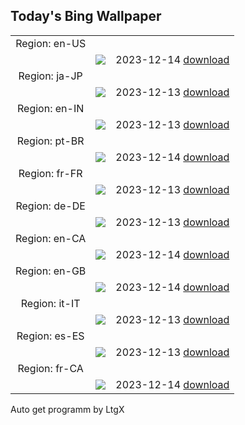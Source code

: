 ## Today's Bing Wallpaper
|      |      |      |
| :----: | :----: | :----: |
|Region: en-US
||![](https://www.bing.com/th?id=OHR.LofotenRorbu_EN-US1036629496_UHD.jpg&pid=hp&w=1152&h=648&rs=1&c=4)|2023-12-14 [download](https://www.bing.com/th?id=OHR.LofotenRorbu_EN-US1036629496_UHD.jpg)|
|Region: ja-JP
||![](https://www.bing.com/th?id=OHR.LofotenRorbu_JA-JP0645776855_UHD.jpg&pid=hp&w=1152&h=648&rs=1&c=4)|2023-12-13 [download](https://www.bing.com/th?id=OHR.LofotenRorbu_JA-JP0645776855_UHD.jpg)|
|Region: en-IN
||![](https://www.bing.com/th?id=OHR.LofotenRorbu_EN-IN2344556168_UHD.jpg&pid=hp&w=1152&h=648&rs=1&c=4)|2023-12-13 [download](https://www.bing.com/th?id=OHR.LofotenRorbu_EN-IN2344556168_UHD.jpg)|
|Region: pt-BR
||![](https://www.bing.com/th?id=OHR.ChapadaDiamantina_PT-BR0912635874_UHD.jpg&pid=hp&w=1152&h=648&rs=1&c=4)|2023-12-14 [download](https://www.bing.com/th?id=OHR.ChapadaDiamantina_PT-BR0912635874_UHD.jpg)|
|Region: fr-FR
||![](https://www.bing.com/th?id=OHR.LofotenRorbu_FR-FR0517651581_UHD.jpg&pid=hp&w=1152&h=648&rs=1&c=4)|2023-12-13 [download](https://www.bing.com/th?id=OHR.LofotenRorbu_FR-FR0517651581_UHD.jpg)|
|Region: de-DE
||![](https://www.bing.com/th?id=OHR.LofotenRorbu_DE-DE8900976536_UHD.jpg&pid=hp&w=1152&h=648&rs=1&c=4)|2023-12-13 [download](https://www.bing.com/th?id=OHR.LofotenRorbu_DE-DE8900976536_UHD.jpg)|
|Region: en-CA
||![](https://www.bing.com/th?id=OHR.LofotenRorbu_EN-CA0505973846_UHD.jpg&pid=hp&w=1152&h=648&rs=1&c=4)|2023-12-14 [download](https://www.bing.com/th?id=OHR.LofotenRorbu_EN-CA0505973846_UHD.jpg)|
|Region: en-GB
||![](https://www.bing.com/th?id=OHR.LofotenRorbu_EN-GB4727739447_UHD.jpg&pid=hp&w=1152&h=648&rs=1&c=4)|2023-12-14 [download](https://www.bing.com/th?id=OHR.LofotenRorbu_EN-GB4727739447_UHD.jpg)|
|Region: it-IT
||![](https://www.bing.com/th?id=OHR.LofotenRorbu_IT-IT7817886766_UHD.jpg&pid=hp&w=1152&h=648&rs=1&c=4)|2023-12-13 [download](https://www.bing.com/th?id=OHR.LofotenRorbu_IT-IT7817886766_UHD.jpg)|
|Region: es-ES
||![](https://www.bing.com/th?id=OHR.LofotenRorbu_ES-ES5389345078_UHD.jpg&pid=hp&w=1152&h=648&rs=1&c=4)|2023-12-13 [download](https://www.bing.com/th?id=OHR.LofotenRorbu_ES-ES5389345078_UHD.jpg)|
|Region: fr-CA
||![](https://www.bing.com/th?id=OHR.LofotenRorbu_FR-CA3353222427_UHD.jpg&pid=hp&w=1152&h=648&rs=1&c=4)|2023-12-14 [download](https://www.bing.com/th?id=OHR.LofotenRorbu_FR-CA3353222427_UHD.jpg)|

Auto get programm by LtgX

